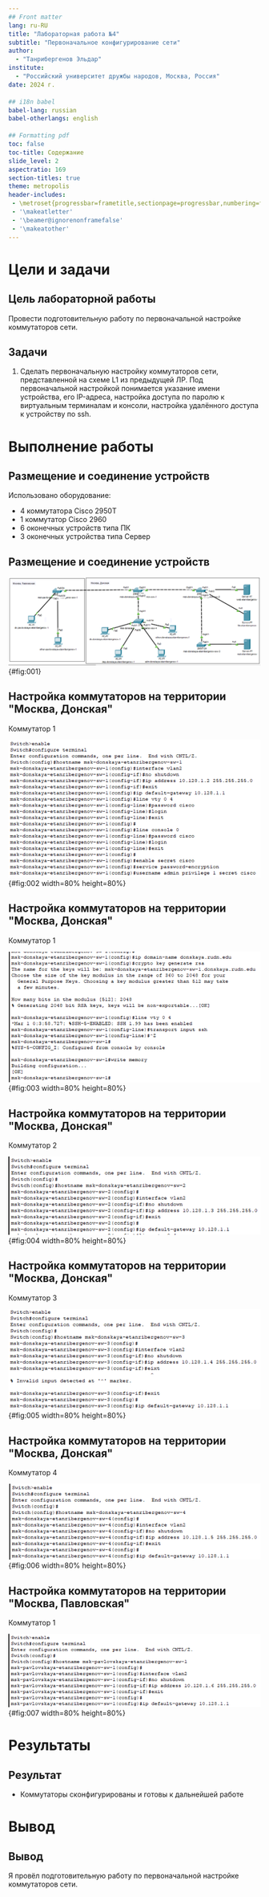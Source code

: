 ```yaml
---
## Front matter
lang: ru-RU
title: "Лабораторная работа №4"
subtitle: "Первоначальное конфигурирование сети"
author:
  - "Танрибергенов Эльдар"
institute:
  - "Российский университет дружбы народов, Москва, Россия"
date: 2024 г.

## i18n babel
babel-lang: russian
babel-otherlangs: english

## Formatting pdf
toc: false
toc-title: Содержание
slide_level: 2
aspectratio: 169
section-titles: true
theme: metropolis
header-includes:
 - \metroset{progressbar=frametitle,sectionpage=progressbar,numbering=fraction}
 - '\makeatletter'
 - '\beamer@ignorenonframefalse'
 - '\makeatother'
---
```



# Цели и задачи

## Цель лабораторной работы

Провести подготовительную работу по первоначальной настройке коммутаторов сети.


## Задачи

1. Cделать первоначальную настройку коммутаторов сети, представленной на схеме L1 из предыдущей ЛР. Под первоначальной настройкой понимается указание имени устройства, его IP-адреса, настройка
доступа по паролю к виртуальным терминалам и консоли, настройка удалённого доступа к устройству по ssh.



# Выполнение работы


## Размещение и соединение устройств

Использовано оборудование: 

- 4 коммутатора Cisco 2950T
- 1 коммутатор Cisco 2960
- 6 оконечных устройств типа ПК
- 3 оконечных устройства типа Сервер

## Размещение и соединение устройств

![Размещение и соединение устройств](../images/topology.png){#fig:001}



## Настройка коммутаторов на территории "Москва, Донская"

Коммутатор 1

![Конфигурация коммутатора 1](../images/sw-1-1.png){#fig:002 width=80% height=80%}

## Настройка коммутаторов на территории "Москва, Донская"

Коммутатор 1

![Конфигурация коммутатора 1: продолжение](../images/sw-1-2.png){#fig:003 width=80% height=80%}



## Настройка коммутаторов на территории "Москва, Донская"

Коммутатор 2

![Конфигурация коммутатора 2](../images/sw-2.png){#fig:004 width=80% height=80%}



## Настройка коммутаторов на территории "Москва, Донская"

Коммутатор 3

![Конфигурация коммутатора 3](../images/sw-3.png){#fig:005 width=80% height=80%}



## Настройка коммутаторов на территории "Москва, Донская"

Коммутатор 4

![Конфигурация коммутатора 4](../images/sw-4.png){#fig:006 width=80% height=80%}



## Настройка коммутаторов на территории "Москва, Павловская"

Коммутатор 1

![Конфигурация коммутатора 1](../images/sw-pavlovskaya.png){#fig:007 width=80% height=80%}




# Результаты


## Результат

- Коммутаторы сконфигурированы и готовы к дальнейшей работе



# Вывод

## Вывод

Я провёл подготовительную работу по первоначальной настройке коммутаторов сети.